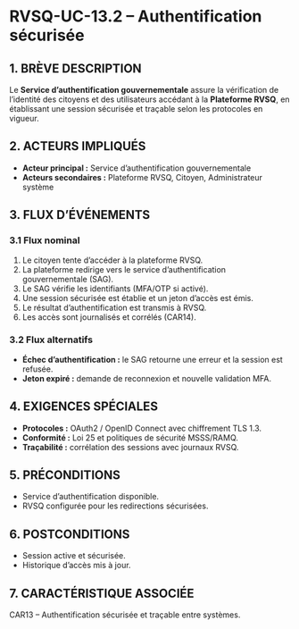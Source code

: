 # RVSQ-UC-13.2 – Authentification sécurisée

## 1. BRÈVE DESCRIPTION
Le **Service d’authentification gouvernementale** assure la vérification de l’identité des citoyens et des utilisateurs accédant à la **Plateforme RVSQ**, en établissant une session sécurisée et traçable selon les protocoles en vigueur.

## 2. ACTEURS IMPLIQUÉS
- **Acteur principal :** Service d’authentification gouvernementale
- **Acteurs secondaires :** Plateforme RVSQ, Citoyen, Administrateur système

## 3. FLUX D’ÉVÉNEMENTS
### 3.1 Flux nominal
1. Le citoyen tente d’accéder à la plateforme RVSQ.
2. La plateforme redirige vers le service d’authentification gouvernementale (SAG).
3. Le SAG vérifie les identifiants (MFA/OTP si activé).
4. Une session sécurisée est établie et un jeton d’accès est émis.
5. Le résultat d’authentification est transmis à RVSQ.
6. Les accès sont journalisés et corrélés (CAR14).

### 3.2 Flux alternatifs
- **Échec d’authentification :** le SAG retourne une erreur et la session est refusée.
- **Jeton expiré :** demande de reconnexion et nouvelle validation MFA.

## 4. EXIGENCES SPÉCIALES
- **Protocoles :** OAuth2 / OpenID Connect avec chiffrement TLS 1.3.
- **Conformité :** Loi 25 et politiques de sécurité MSSS/RAMQ.
- **Traçabilité :** corrélation des sessions avec journaux RVSQ.

## 5. PRÉCONDITIONS
- Service d’authentification disponible.
- RVSQ configurée pour les redirections sécurisées.

## 6. POSTCONDITIONS
- Session active et sécurisée.
- Historique d’accès mis à jour.

## 7. CARACTÉRISTIQUE ASSOCIÉE
CAR13 – Authentification sécurisée et traçable entre systèmes.
